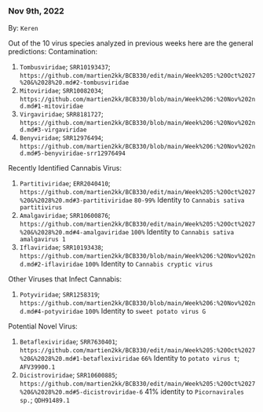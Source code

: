 ### Nov 9th, 2022
By: `Keren`

Out of the 10 virus species analyzed in previous weeks here are the general predictions:
Contamination: 
1. `Tombusviridae`; `SRR10193437`; `https://github.com/martien2kk/BCB330/edit/main/Week%205:%20Oct%2027%20&%2028%20.md#2-tombusviridae`
2. `Mitoviridae`; `SRR10082034`; `https://github.com/martien2kk/BCB330/blob/main/Week%206:%20Nov%202nd.md#1-mitoviridae`
3. `Virgaviridae`; `SRR8181727`; `https://github.com/martien2kk/BCB330/blob/main/Week%206:%20Nov%202nd.md#3-virgaviridae`
4. `Benyviridae`; `SRR12976494`; `https://github.com/martien2kk/BCB330/blob/main/Week%206:%20Nov%202nd.md#5-benyviridae-srr12976494`

Recently Identified Cannabis Virus:
1. `Partitiviridae`; `ERR2040410`; `https://github.com/martien2kk/BCB330/edit/main/Week%205:%20Oct%2027%20&%2028%20.md#3-partitiviridae`
  `80-99%` Identity to `Cannabis sativa partitivirus` 
2. `Amalgaviridae`; `SRR10600876`; `https://github.com/martien2kk/BCB330/edit/main/Week%205:%20Oct%2027%20&%2028%20.md#4-amalgaviridae`
  `100%` Identity to `Cannabis sativa amalgavirus 1`
3. `Iflaviridae`; `SRR10193438`; `https://github.com/martien2kk/BCB330/blob/main/Week%206:%20Nov%202nd.md#2-iflaviridae`
  `100%` Identity to `Cannabis cryptic virus`

Other Viruses that Infect Cannabis:
1. `Potyviridae`; `SRR1258319`; `https://github.com/martien2kk/BCB330/blob/main/Week%206:%20Nov%202nd.md#4-potyviridae`
   `100%` Identity to `sweet potato virus G`
   
Potential Novel Virus: 
1. `Betaflexiviridae`; `SRR7630401`; `https://github.com/martien2kk/BCB330/edit/main/Week%205:%20Oct%2027%20&%2028%20.md#1-betaflexiviridae`
  `66%` Identity to `potato virus t`; `AFV39900.1`
3. `Dicistroviridae`; `SRR10600885`; `https://github.com/martien2kk/BCB330/edit/main/Week%205:%20Oct%2027%20&%2028%20.md#5-dicistroviridae-6`
  41% identity to `Picornavirales sp.`; `QDH91489.1` 
